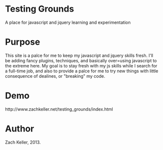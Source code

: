 <h1>Testing Grounds</h1>
<p>A place for javascript and jquery learning and experimentation</p>

<h1>Purpose</h1>
<p>This site is a palce for me to keep my javascript and jquery skills fresh. I'll be adding fancy plugins, techniques, and basically over=using javascript to the extreme here. My goal is to stay fresh with my js skills while I search for a full-time job, and also to provide a palce for me to try new things with little consequence of dealines, or "breaking" my code.</p>

<h1>Demo</h1>
http://www.zachkeller.net/testing_grounds/index.html

<h1>Author</h1>
Zach Keller, 2013.